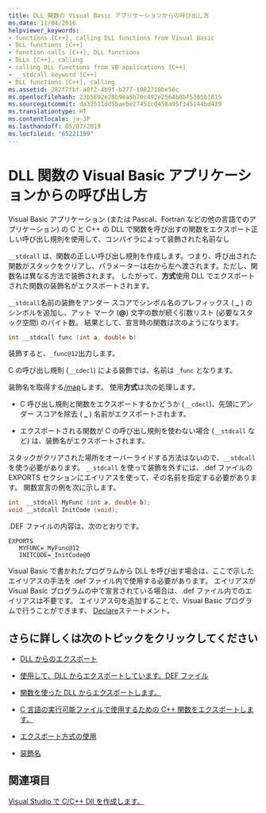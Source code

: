```yaml
---
title: DLL 関数の Visual Basic アプリケーションからの呼び出し方
ms.date: 11/04/2016
helpviewer_keywords:
- functions [C++], calling DLL functions from Visual Basic
- DLL functions [C++]
- function calls [C++], DLL functions
- DLLs [C++], calling
- calling DLL functions from VB applications [C++]
- __stdcall keyword [C++]
- DLL functions [C++], calling
ms.assetid: 282f7fbf-a0f2-4b9f-b277-1982710be56c
ms.openlocfilehash: 23b5692e28b9ea5b70c492e2564b8bf5385b1815
ms.sourcegitcommit: da32511dd5baebe27451c0458a95f345144bd439
ms.translationtype: HT
ms.contentlocale: ja-JP
ms.lasthandoff: 05/07/2019
ms.locfileid: "65221199"
---
```

# <a name="calling-dll-functions-from-visual-basic-applications"></a>DLL 関数の Visual Basic アプリケーションからの呼び出し方

Visual Basic アプリケーション (または Pascal、Fortran などの他の言語でのアプリケーション) の C と C++ の DLL で関数を呼び出すの関数をエクスポート正しい呼び出し規則を使用して、コンパイラによって装飾された名前なし

`__stdcall` は、関数の正しい呼び出し規則を作成します。つまり、呼び出された関数がスタックをクリアし、パラメーターは右から左へ渡されます。ただし、関数名は異なる方法で装飾されます。 したがって、**方式**使用 DLL でエクスポートされた関数の装飾名がエクスポートされます。

`__stdcall`名前の装飾をアンダー スコアでシンボル名のプレフィックス ( **\_** ) のシンボルを追加し、アット マーク (**\@**) 文字の数が続く引数リスト (必要なスタック空間) のバイト数。 結果として、宣言時の関数は次のようになります。

```C
int __stdcall func (int a, double b)
```

装飾すると、`_func@12`出力します。

C の呼び出し規則 (`__cdecl`) による装飾では、名前は `_func` となります。

装飾名を取得する[/map](reference/map-generate-mapfile.md)します。 使用**方式**は次の処理します。

- C 呼び出し規則と関数をエクスポートするかどうか (`__cdecl`)、先頭にアンダー スコアを除去 ( **\_** ) 名前がエクスポートされます。

- エクスポートされる関数が C の呼び出し規則を使わない場合 (`__stdcall` など) は、装飾名がエクスポートされます。

スタックがクリアされた場所をオーバーライドする方法はないので、`__stdcall` を使う必要があります。 `__stdcall` を使って装飾を外すには、.def ファイルの EXPORTS セクションにエイリアスを使って、その名前を指定する必要があります。 関数宣言の例を次に示します。

```C
int  __stdcall MyFunc (int a, double b);
void __stdcall InitCode (void);
```

.DEF ファイルの内容は、次のとおりです。

```
EXPORTS
   MYFUNC=_MyFunc@12
   INITCODE=_InitCode@0
```

Visual Basic で書かれたプログラムから DLL を呼び出す場合は、ここで示したエイリアスの手法を .def ファイル内で使用する必要があります。 エイリアスが Visual Basic プログラムの中で宣言されている場合は、.def ファイル内でのエイリアスは不要です。 エイリアス句を追加することで、Visual Basic プログラムで行うことができます、 [Declare](/dotnet/visual-basic/language-reference/statements/declare-statement)ステートメント。

## <a name="what-do-you-want-to-know-more-about"></a>さらに詳しくは次のトピックをクリックしてください

- [DLL からのエクスポート](exporting-from-a-dll.md)

- [使用して、DLL からエクスポートしています。DEF ファイル](exporting-from-a-dll-using-def-files.md)

- [関数を使った DLL からエクスポートします。](exporting-from-a-dll-using-declspec-dllexport.md)

- [C 言語の実行可能ファイルで使用するための C++ 関数をエクスポートします。](exporting-cpp-functions-for-use-in-c-language-executables.md)

- [エクスポート方式の使用](determining-which-exporting-method-to-use.md)

- [装飾名](reference/decorated-names.md)

## <a name="see-also"></a>関連項目

[Visual Studio で C/C++ Dll を作成します。](dlls-in-visual-cpp.md)
